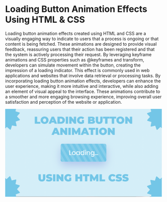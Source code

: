 # Loading Button Animation Effects Using HTML & CSS

Loading button animation effects created using HTML and CSS are a visually engaging way to indicate to users that a process is ongoing or that content is being fetched. These animations are designed to provide visual feedback, reassuring users that their action has been registered and that the system is actively processing their request. By leveraging keyframe animations and CSS properties such as @keyframes and transform, developers can simulate movement within the button, creating the impression of a loading indicator. This effect is commonly used in web applications and websites that involve data retrieval or processing tasks. By incorporating loading button animation effects, developers can enhance the user experience, making it more intuitive and interactive, while also adding an element of visual appeal to the interface. These animations contribute to a smoother and more engaging browsing experience, improving overall user satisfaction and perception of the website or application.

![Loading Button Animation](LoadingButtonAnimation.png)